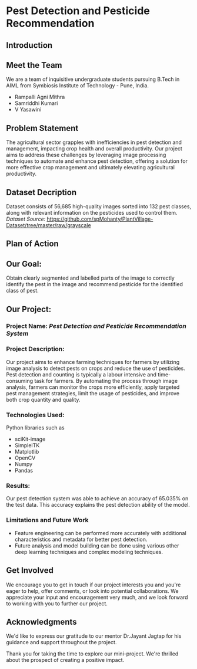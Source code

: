 # Pest Detection and Pesticide Recommendation

## Introduction

## Meet the Team
We are a team of inquisitive undergraduate students pursuing B.Tech in AIML from Symbiosis Institute of Technology - Pune, India.

- Rampalli Agni Mithra 
- Samriddhi Kumari
- V Yasawini

## Problem Statement
The agricultural sector grapples with inefficiencies in pest detection and management, impacting crop health and overall productivity. Our project aims to address these challenges by leveraging image processing techniques to automate and enhance pest detection, offering a solution for more effective crop management and ultimately elevating agricultural productivity.

## Dataset Decription
Dataset consists of 56,685 high-quality images sorted into 132 pest classes, along with relevant information on the pesticides used to control them.
*Dataset Source:*
https://github.com/spMohanty/PlantVillage-Dataset/tree/master/raw/grayscale

## Plan of Action

## Our Goal:
Obtain clearly segmented and labelled parts of the image to correctly identify the pest in the image and recommend pesticide for the identified class of pest.


## Our Project:

### Project Name: *Pest Detection and Pesticide Recommendation System*

### Project Description:
Our project aims to enhance farming techniques for farmers by utilizing image analysis to detect pests on crops and reduce the use of pesticides. Pest detection and counting is typically a labour intensive and time-consuming task for farmers. By automating the process through image analysis, farmers can monitor the crops more efficiently, apply targeted pest management strategies, limit the usage of pesticides, and improve both crop quantity and quality.

### Technologies Used:
Python libraries such as 
- sciKit-image
- SimpleITK
- Matplotlib
- OpenCV
- Numpy
- Pandas

### Results: 
Our pest detection system was able to achieve an accuracy of 65.035% on the test data. This accuracy explains the pest detection ability of the model.

### Limitations and Future Work
- Feature engineering can be performed more accurately with additional characteristics and metadata for better pest detection.
- Future analysis and model building can be done using various other deep learning techniques and complex modeling techniques.

## Get Involved
We encourage you to get in touch if our project interests you and you're eager to help, offer comments, or look into potential collaborations. We appreciate your input and encouragement very much, and we look forward to working with you to further our project.

## Acknowledgments
We'd like to express our gratitude to our mentor Dr.Jayant Jagtap for his guidance and support throughout the project.

Thank you for taking the time to explore our mini-project. We're thrilled about the prospect of creating a positive impact.
